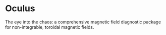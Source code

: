 # Oculus
The eye into the chaos: a comprehensive magnetic field diagnostic package for non-integrable, toroidal magnetic fields.
